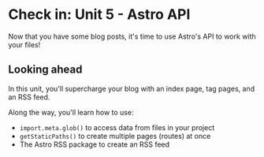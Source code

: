 # Check in: Unit 5 - Astro API

Now that you have some blog posts, it's time to use Astro's API to work with your files!

## Looking ahead

In this unit, you'll supercharge your blog with an index page, tag pages, and an RSS feed.

Along the way, you'll learn how to use:

- `import.meta.glob()` to access data from files in your project
- `getStaticPaths()` to create multiple pages (routes) at once
- The Astro RSS package to create an RSS feed

